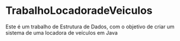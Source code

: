 # TrabalhoLocadoradeVeiculos
Este é um trabalho de Estrutura de Dados, com o objetivo de criar um sistema de uma locadora de veículos em Java 
